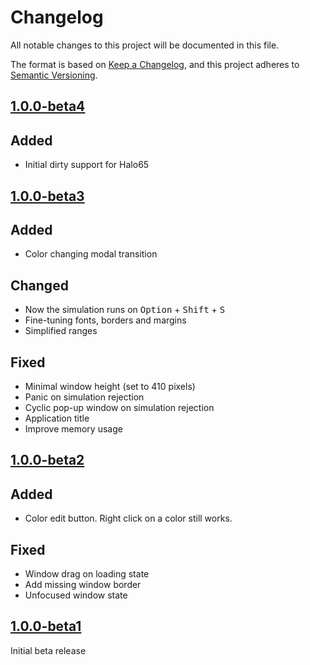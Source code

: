 # Changelog

All notable changes to this project will be documented in this file.

The format is based on [Keep a Changelog][],
and this project adheres to [Semantic Versioning][].

## [1.0.0-beta4]

## Added

* Initial dirty support for Halo65

## [1.0.0-beta3]

## Added

* Color changing modal transition

## Changed

* Now the simulation runs on <kbd>Option</kbd> + <kbd>Shift</kbd> + <kbd>S</kbd>
* Fine-tuning fonts, borders and margins
* Simplified ranges

## Fixed

* Minimal window height (set to 410 pixels)
* Panic on simulation rejection
* Cyclic pop-up window on simulation rejection
* Application title
* Improve memory usage

## [1.0.0-beta2]

## Added

* Color edit button. Right click on a color still works.

## Fixed

* Window drag on loading state
* Add missing window border
* Unfocused window state

## [1.0.0-beta1]

Initial beta release

[keep a changelog]: https://keepachangelog.com/en/1.0.0/
[semantic versioning]: https://semver.org/spec/v2.0.0.html
[1.0.0-beta1]: https://github.com/mishamyrt/Nuga/releases/tag/v1.0.0-beta1
[1.0.0-beta2]: https://github.com/mishamyrt/Nuga/releases/tag/v1.0.0-beta2
[1.0.0-beta3]: https://github.com/mishamyrt/Nuga/releases/tag/v1.0.0-beta3
[1.0.0-beta4]: https://github.com/mishamyrt/Nuga/releases/tag/v1.0.0-beta4

